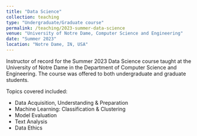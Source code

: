 ```yaml
---
title: "Data Science"
collection: teaching
type: "Undergraduate/Graduate course"
permalink: /teaching/2023-summer-data-science
venue: "University of Notre Dame, Computer Science and Engineering"
date: "Summer 2023"
location: "Notre Dame, IN, USA"
---
```


Instructor of record for the Summer 2023 Data Science course taught at the University of Notre Dame in the Department of Computer Science and Engineering. The course was offered to both undergraduate and graduate students. 

Topics covered included:
  <ul>
  <li>Data Acquisition, Understanding & Preparation</li>
  <li>Machine Learning: Classification & Clustering</li>
  <li>Model Evaluation</li>
  <li>Text Analysis</li>
  <li>Data Ethics</li>
  </ul>

<!-- Heading 1
======

Heading 2
======

Heading 3
====== -->